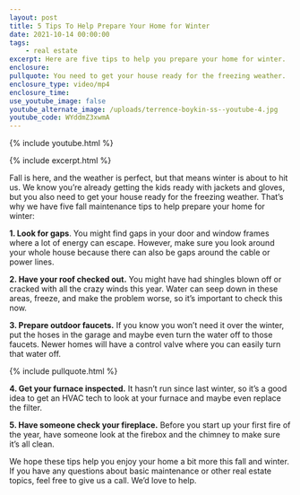 ```yaml
---
layout: post
title: 5 Tips To Help Prepare Your Home for Winter
date: 2021-10-14 00:00:00
tags:
    - real estate
excerpt: Here are five tips to help you prepare your home for winter.
enclosure:
pullquote: You need to get your house ready for the freezing weather.
enclosure_type: video/mp4
enclosure_time:
use_youtube_image: false
youtube_alternate_image: /uploads/terrence-boykin-ss--youtube-4.jpg
youtube_code: WYddmZ3xwmA
---
```

{% include youtube.html %}

{% include excerpt.html %}

Fall is here, and the weather is perfect, but that means winter is about to hit us. We know you’re already getting the kids ready with jackets and gloves, but you also need to get your house ready for the freezing weather. That’s why we have five fall maintenance tips to help prepare your home for winter:

**1\. Look for gaps**. You might find gaps in your door and window frames where a lot of energy can escape. However, make sure you look around your whole house because there can also be gaps around the cable or power lines.

**2\. Have your roof checked out.** You might have had shingles blown off or cracked with all the crazy winds this year. Water can seep down in these areas, freeze, and make the problem worse, so it’s important to check this now.

**3\. Prepare outdoor faucets.** If you know you won’t need it over the winter, put the hoses in the garage and maybe even turn the water off to those faucets. Newer homes will have a control valve where you can easily turn that water off.

{% include pullquote.html %}

**4\. Get your furnace inspected.** It hasn’t run since last winter, so it’s a good idea to get an HVAC tech to look at your furnace and maybe even replace the filter.

**5\. Have someone check your fireplace.** Before you start up your first fire of the year, have someone look at the firebox and the chimney to make sure it’s all clean.

We hope these tips help you enjoy your home a bit more this fall and winter. If you have any questions about basic maintenance or other real estate topics, feel free to give us a call. We’d love to help.

&nbsp;
